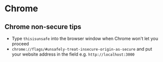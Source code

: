 # Chrome

## Chrome non-secure tips

- Type `thisisunsafe` into the browser window when Chrome won't let you proceed
- `chrome://flags/#unsafely-treat-insecure-origin-as-secure` and put your website address in the field e.g. `http://localhost:3000`